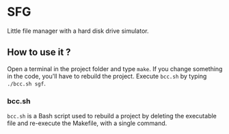 # SFG

Little file manager with a hard disk drive simulator.

## How to use it ?

Open a terminal in the project folder and type `make`.
If you change something in the code, you'll have to rebuild the project.
Execute `bcc.sh` by typing `./bcc.sh sgf`.


### bcc.sh

`bcc.sh` is a Bash script used to rebuild a project by deleting the executable file and re-execute the Makefile, with a single command.